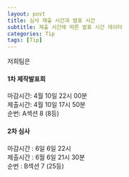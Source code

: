 ```yaml
---
layout: post
title: 심사 제출 시간과 발표 시간
subtitle: 제출 시간에 따른 발표 시간 데이터
categories: Tip
tags: [Tip]
---
```


저희팀은

#### 1차 제작발표회 
마감시간: 4월 10일 22시 00분  
제출시간: 4월 10일 17시 50분  
순번: A섹션 8 (8등)


#### 2차 심사
마감시간 : 6일 6일 22시  
제출시간 : 6월 6일 21시 30분  
순번 :  B섹션 7 (25등)
